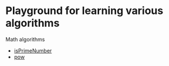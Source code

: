 Playground for learning various algorithms
==========================================

Math algorithms
* [isPrimeNumber](https://github.com/sergejusb/algorithms/blob/master/isPrimeNumber.js)
* [pow](https://github.com/sergejusb/algorithms/blob/master/pow.js)
